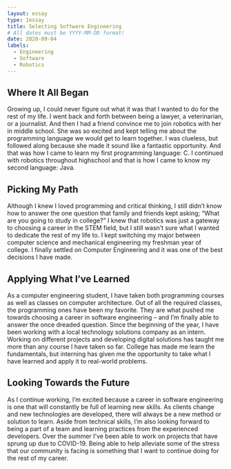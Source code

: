 ```yaml
---
layout: essay
type: 1essay
title: Selecting Software Engineering
# All dates must be YYYY-MM-DD format!
date: 2020-09-04
labels:
  - Engineering
  - Software
  - Robotics
---
```




## Where It All Began

Growing up, I could never figure out what it was that I wanted to do for the rest of my life. I went back and forth between being a lawyer, a veterinarian, or a journalist. And then I had a friend convince me to join robotics with her in middle school. She was so excited and kept telling me about the programming language we would get to learn together. I was clueless, but followed along because she made it sound like a fantastic opportunity. And that was how I came to learn my first programming language: C. I continued with robotics throughout highschool and that is how I came to know my second language: Java. 


## Picking My Path

Although I knew I loved programming and critical thinking, I still didn’t know how to answer the one question that family and friends kept asking; “What are you going to study in college?” I knew that robotics was just a gateway to choosing a career in the STEM field, but I still wasn’t sure what I wanted to dedicate the rest of my life to. I kept switching my major between computer science and mechanical engineering my freshman year of college. I finally settled on Computer Engineering and it was one of the best decisions I have made.


## Applying What I’ve Learned

As a computer engineering student, I have taken both programming courses as well as classes on computer architecture. Out of all the required classes, the programming ones have been my favorite. They are what pushed me towards choosing a career in software engineering – and I’m finally able to answer the once dreaded question. Since the beginning of the year, I have been working with a local technology solutions company as an intern. Working on different projects and developing digital solutions has taught me more than any course I have taken so far. College has made me learn the fundamentals, but interning has given me the opportunity to take what I have learned and apply it to real-world problems.


## Looking Towards the Future

As I continue working, I’m excited because a career in software engineering is one that will constantly be full of learning new skills. As clients change and new technologies are developed, there will always be a new method or solution to learn. Aside from technical skills, I’m also looking forward to being a part of a team and learning practices from the experienced developers. Over the summer I’ve been able to work on projects that have sprung up due to COVID-19. Being able to help alleviate some of the stress that our community is facing is something that I want to continue doing for the rest of my career.




